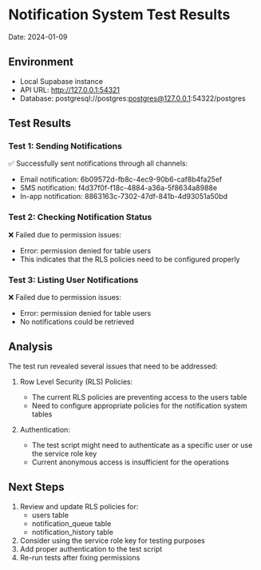 # Notification System Test Results
Date: 2024-01-09

## Environment
- Local Supabase instance
- API URL: http://127.0.0.1:54321
- Database: postgresql://postgres:postgres@127.0.0.1:54322/postgres

## Test Results

### Test 1: Sending Notifications
✅ Successfully sent notifications through all channels:
- Email notification: 6b09572d-fb8c-4ec9-90b6-caf8b4fa25ef
- SMS notification: f4d37f0f-f18c-4884-a36a-5f8634a8988e
- In-app notification: 8863163c-7302-47df-841b-4d93051a50bd

### Test 2: Checking Notification Status
❌ Failed due to permission issues:
- Error: permission denied for table users
- This indicates that the RLS policies need to be configured properly

### Test 3: Listing User Notifications
❌ Failed due to permission issues:
- Error: permission denied for table users
- No notifications could be retrieved

## Analysis
The test run revealed several issues that need to be addressed:

1. Row Level Security (RLS) Policies:
   - The current RLS policies are preventing access to the users table
   - Need to configure appropriate policies for the notification system tables

2. Authentication:
   - The test script might need to authenticate as a specific user or use the service role key
   - Current anonymous access is insufficient for the operations

## Next Steps
1. Review and update RLS policies for:
   - users table
   - notification_queue table
   - notification_history table
2. Consider using the service role key for testing purposes
3. Add proper authentication to the test script
4. Re-run tests after fixing permissions 